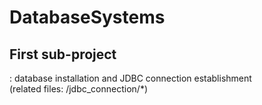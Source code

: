 # DatabaseSystems

## First sub-project
: database installation and JDBC connection establishment   
(related files: /jdbc_connection/*)

